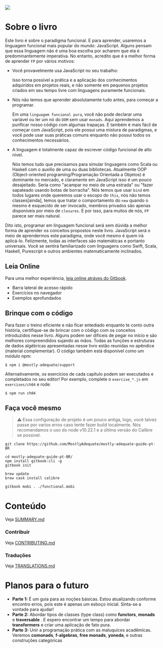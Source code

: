 <img src="images/cover.png"/>

# Sobre o livro


Este livro é sobre o paradigma funcional. E para aprender, usaremos a linguagem funcional mais popular do mundo: JavaScript. Alguns pensam que essa linguagem não é uma boa escolha por acharem que ela é predominantemente imperativa. No entanto, acredito que é a melhor forma de aprender ``FP`` por vários motivos:

 * Você provavelmente usa JavaScript no seu trabalho:

    Isso torna possível a prática e a aplicação dos conhecimentos adquiridos em projetos reais, e não somente em pequenos projetos criados em seu tempo livre com linguagens puramente funcionais.

 * Nós não temos que aprender absolutamente tudo antes, para começar a programar.

    Em uma ``linguagem funcional pura``, você não pode declarar uma variável ou ler um nó do ``DOM`` sem usar ``monads``. Aqui aprendemos a purificar nosso código com algumas trapaças. E também é mais fácil de começar com JavaScript, pois ele possui uma mistura de paradigmas, e você pode usar suas práticas comuns enquanto não possui todos os conhecimentos necessários.

 * A linguagem é totalmente capaz de escrever código funcional de alto nível.

    Nós temos tudo que precisamos para simular linguagens como Scala ou Haskell com o auxílio de uma ou duas bibliotecas. Atualmente OOP (Object-oriented programing/Programação Orientada a Objetos) é dominante no mercado, e claramente em JavaScript isso é um pouco desajeitado. Seria como "acampar no meio de uma estrada" ou "fazer sapateado usando botas de borracha". Nós temos que usar ``bind`` em todos lugares onde queremos usar o escopo do ``this``, nós não temos classes[ainda], temos que tratar o comportamento do ``new`` quando o mesmo é esquecido de ser invocado, membros privados são apenas disponíveis por meio de ``closures``. E por isso, para muitos de nós, ``FP`` parece ser mais natural.

Dito isto, programar em linguagem funcional será sem dúvida a melhor forma de aprender os conceitos propostos neste livro. JavaScript será o meio de aprendermos este paradigma, onde você mesmo é quem irá aplicá-lo. Felizmente, todas as interfaces são matemáticas e portanto universais. Você se sentirá familiarizado com linguagens como Swift, Scala, Haskell, Purescript e outros ambientes matematicamente inclinados.

## Leia Online

Para uma melhor experiência, [leia online atráves do Gitbook](https://mostly-adequate.gitbooks.io/mostly-adequate-guide/).

* Barra lateral de acesso rápido
* Exercícios no navegador
* Exemplos aprofundados

## Brinque com o código

Para fazer o treino eficiente e não ficar entediado enquanto te conto outra história, certifique-se de brincar com o código com os conceitos introduzidos nesse livro. Alguns podem ser difíceis de pegar no início e são melhores compreendidos sujando as mãos. Todas as funções e estruturas de dados algébricas apresentadas nesse livro estão reunidas no apêndice (material complementar). O código também está disponível como um módulo npm:

```
$ npm i @mostly-adequate/support
```

Alternativamente, os exercícios de cada capítulo podem ser executados e completados no seu editor! Por exemplo, complete o ```exercise_*.js``` em ```exercises/ch04``` e rode:

```
$ npm run ch04
```

## Faça você mesmo
>⚠️ Essa configuração de projeto é um pouco antiga, logo, você talvez passe por varios erros caso tente fazer build localmente. Nós recomendamos o uso do node v10.22.1 e a última versão do Calibre se possivel.

```
git clone https://github.com/MostlyAdequate/mostly-adequate-guide-pt-BR

cd mostly-adequate-guide-pt-BR/
npm install gitbook-cli -g
gitbook init

brew update
brew cask install calibre

gitbook mobi . ./functional.mobi
```

# Conteúdo

Veja [SUMMARY.md](SUMMARY.md)

### Contribuir

Veja [CONTRIBUTING.md](CONTRIBUTING-pt-BR.md)

### Traduções

Veja [TRANSLATIONS.md](TRANSLATIONS-pt-BR.md)


# Planos para o futuro

* **Parte 1:** É um guia para as noções básicas. Estou atualizando conforme encontro erros, pois este é apenas um esboço inicial. Sinta-se a vontade para ajudar!
* **Parte 2:** Abordar tipos de classes (type class) como **functors**, **monads** e **traversable**
. E espero encontrar um tempo para abordar **transformers** e criar uma aplicação de fato pura.
* **Parte 3:** Unir a programação prática com as maluquices acadêmicas. Veremos **comonads**, **f-algebras**, **free monads**, **yoneda**, e outras construções categóricas
